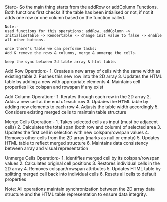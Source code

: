 Start:-
    So the main thing starts from the addRow or addColumn Functions.
    Both functions first checks if the table has been intialised or not, if not it adds one row or one column based on the function called.

    Note:-
    used functions for this operations: addRow, addColumn -> InitialiseTable -> Rendertable -> change init value to false -> enable all other buttons.

    once there's Table we can performe tasks:
    Add & remove the rows & columns, merge & unmerge the cells.

    keep the sync between 2d table array & html table.

Add Row Operation:-
    1. Creates a new array of cells with the same width as existing table
    2. Pushes this new row into the 2D array
    3. Updates the HTML table by adding a new <tr> with appropriate <td> elements
    4. Maintains cell properties like colspan and rowspan if any exist

Add Column Operation:-
    1. Iterates through each row in the 2D array
    2. Adds a new cell at the end of each row
    3. Updates the HTML table by adding new <td> elements to each row
    4. Adjusts the table width accordingly
    5. Considers existing merged cells to maintain table structure

Merge Cells Operation:-
    1. Takes selected cells as input (must be adjacent cells)
    2. Calculates the total span (both row and column) of selected area
    3. Updates the first cell in selection with new colspan/rowspan values
    4. Removes other cells from the 2D array (marks as null or empty)
    5. Updates HTML table to reflect merged structure
    6. Maintains data consistency between array and visual representation

Unmerge Cells Operation:-
    1. Identifies merged cell by its colspan/rowspan values
    2. Calculates original cell positions
    3. Restores individual cells in the 2D array
    4. Removes colspan/rowspan attributes
    5. Updates HTML table by splitting merged cell back into individual cells
    6. Resets all cells to default properties

Note: All operations maintain synchronization between the 2D array data structure and the HTML table representation to ensure data integrity.